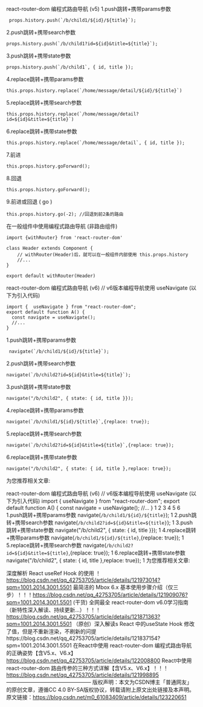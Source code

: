 react-router-dom 编程式路由导航 (v5)
1.push跳转+携带params参数

```
 props.history.push(`/b/child1/${id}/${title}`);
```

2.push跳转+携带search参数

```
props.history.push(`/b/child1?id=${id}&title=${title}`);
```

3.push跳转+携带state参数

```
props.history.push(`/b/child1`, { id, title });
```

4.replace跳转+携带params参数

```
this.props.history.replace(`/home/message/detail/${id}/${title}`)
```

5.replace跳转+携带search参数

```
this.props.history.replace(`/home/message/detail?id=${id}&title=${title}`)
```

6.replace跳转+携带state参数

```
this.props.history.replace(`/home/message/detail`, { id, title });
```

7.前进

```
this.props.history.goForward();
```

8.回退

```
this.props.history.goForward();
```

9.前进或回退 ( go )

```
this.props.history.go(-2); //回退到前2条的路由
```

在一般组件中使用编程式路由导航 (非路由组件)

```
import {withRouter} from 'react-router-dom'

class Header extends Component {
    // withRouter(Header)后，就可以在一般组件内部使用 this.props.history 
    //...
}

export default withRouter(Header)
```

react-router-dom 编程式路由导航 (v6)
// v6版本编程导航使用 useNavigate (以下为引入代码)

```
import {  useNavigate } from "react-router-dom";
export default function A() {
  const navigate = useNavigate();
  //...
}
```

1.push跳转+携带params参数

```
 navigate(`/b/child1/${id}/${title}`);
```

2.push跳转+携带search参数

```
navigate(`/b/child2?id=${id}&title=${title}`);
```

3.push跳转+携带state参数

```
navigate("/b/child2", { state: { id, title }});
```

4.replace跳转+携带params参数

```
navigate(`/b/child1/${id}/${title}`,{replace: true});
```

5.replace跳转+携带search参数

```
navigate(`/b/child2?id=${id}&title=${title}`,{replace: true});
```

6.replace跳转+携带state参数

```
navigate("/b/child2", { state: { id, title },replace: true});
```

为您推荐相关文章:

react-router-dom 编程式路由导航 (v6)
// v6版本编程导航使用 useNavigate (以下为引入代码)
import {  useNavigate } from "react-router-dom";
export default function A() {
  const navigate = useNavigate();
  //...
}
1
2
3
4
5
6
1.push跳转+携带params参数
 navigate(`/b/child1/${id}/${title}`);
1
2.push跳转+携带search参数
navigate(`/b/child2?id=${id}&title=${title}`);
1
3.push跳转+携带state参数
navigate("/b/child2", { state: { id, title }});
1
4.replace跳转+携带params参数
navigate(`/b/child1/${id}/${title}`,{replace: true});
1
5.replace跳转+携带search参数
navigate(`/b/child2?id=${id}&title=${title}`,{replace: true});
1
6.replace跳转+携带state参数
navigate("/b/child2", { state: { id, title },replace: true});
1
为您推荐相关文章:

深度解析 React useRef Hook 的使用 ！ https://blog.csdn.net/qq_42753705/article/details/121973014?spm=1001.2014.3001.5501
最简洁的 Mbox 6.x 基本使用步骤介绍（仅三步）！！！https://blog.csdn.net/qq_42753705/article/details/121909076?spm=1001.2014.3001.5501
(干货) 全网最全 react-router-dom v6.0学习指南（新特性深入解读、持续更新…）！！！https://blog.csdn.net/qq_42753705/article/details/121871363?spm=1001.2014.3001.5501
（原创）深入解读s React 中的useState Hook 修改了值，但是不重新渲染，不刷新的问提https://blog.csdn.net/qq_42753705/article/details/121837154?spm=1001.2014.3001.5501
在React中使用 react-router-dom 编程式路由导航的正确姿势【含V5.x、V6.x】https://blog.csdn.net/qq_42753705/article/details/122008800
React中使用 react-router-dom 路由传参的三种方式详解【含V5.x、V6.x】！！！https://blog.csdn.net/qq_42753705/article/details/121998895
————————————————
版权声明：本文为CSDN博主「普通网友」的原创文章，遵循CC 4.0 BY-SA版权协议，转载请附上原文出处链接及本声明。
原文链接：https://blog.csdn.net/m0_61083409/article/details/123220651
